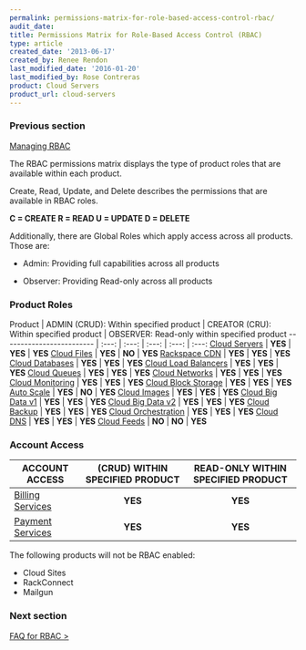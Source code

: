 ```yaml
---
permalink: permissions-matrix-for-role-based-access-control-rbac/
audit_date:
title: Permissions Matrix for Role-Based Access Control (RBAC)
type: article
created_date: '2013-06-17'
created_by: Renee Rendon
last_modified_date: '2016-01-20'
last_modified_by: Rose Contreras
product: Cloud Servers
product_url: cloud-servers
---
```


### Previous section

[Managing RBAC](/how-to/managing-role-based-access-control-rbac)

The RBAC permissions matrix displays the type of product roles that are available within each product.

Create, Read, Update, and Delete describes the permissions that are available in RBAC roles.

**C = CREATE     R = READ     U = UPDATE     D = DELETE**

Additionally, there are Global Roles which apply access across all products. Those are:

- Admin: Providing full capabilities across all products

- Observer: Providing Read-only across all products

### Product Roles

Product | ADMIN (CRUD): Within specified product | CREATOR (CRU): Within specified product | OBSERVER: Read-only within specified product
------------------------- | :---: | :---: | :---: | :---: | :---:
[Cloud Servers](/how-to/permissions-matrix-for-next-generation-cloud-servers) | **YES** | **YES** | **YES**
[Cloud Files](/how-to/permissions-matrix-for-cloud-files) | **YES** | **NO** | **YES**
[Rackspace CDN](/how-to/permission-matrix-for-rackspace-cdn) | **YES** | **YES** | **YES**
[Cloud Databases](/how-to/permissions-matrix-for-cloud-databases) | **YES** | **YES** | **YES**
[Cloud Load Balancers](/how-to/permissions-matrix-for-cloud-load-balancers) | **YES** | **YES** | **YES**
[Cloud Queues](/how-to/permissions-matrix-for-cloud-queues) | **YES** | **YES** | **YES**
[Cloud Networks](/how-to/permissions-matrix-for-cloud-networks) | **YES** | **YES** | **YES**
[Cloud Monitoring](/how-to/detailed-permissions-matrix-for-rackspace-monitoring) | **YES** | **YES** | **YES**
[Cloud Block Storage](/how-to/permissions-matrix-for-cloud-block-storage) | **YES** | **YES** | **YES**
[Auto Scale](/how-to/permissions-matrix-for-auto-scale) | **YES** | **NO** | **YES**
[Cloud Images](/how-to/detailed-permissions-matrix-for-cloud-images) | **YES** | **YES** | **YES**
[Cloud Big Data v1](/how-to/detailed-permissions-matrix-for-cloud-big-data) | **YES** | **YES** | **YES**
[Cloud Big Data v2](/how-to/detailed-permissions-matrix-for-cloud-big-data-v2) | **YES** | **YES** | **YES**
[Cloud Backup](/knowledge_center/detailed-permissions-matrix-for-cloud-backup) | **YES** | **YES** | **YES**
[Cloud Orchestration](/how-to/permissions-matrix-for-cloud-orchestration) | **YES** | **YES** | **YES**
[Cloud DNS](/how-to/detailed-permissions-matrix-for-dns) | **YES** | **YES** | **YES**
[Cloud Feeds](/how-to/detailed-permissions-matrix-for-cloud-feeds) | **NO** | **NO** | **YES**

### Account Access

ACCOUNT ACCESS | (CRUD) WITHIN SPECIFIED PRODUCT | READ-ONLY WITHIN SPECIFIED PRODUCT
-------------- | :---: | :---:
[Billing Services](/how-to/detailed-permissions-matrix-for-billing-services) | **YES** | **YES**
[Payment Services](/how-to/detailed-permissions-matrix-for-billing-services) | **YES** | **YES**

The following products will not be RBAC enabled:

- Cloud Sites
- RackConnect
- Mailgun

### Next section

[FAQ for RBAC &gt;](/how-to/faq-role-based-access-control-rbac)
